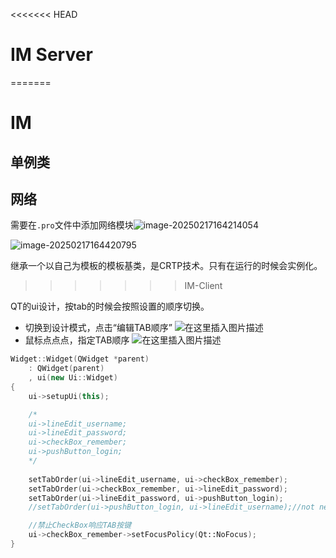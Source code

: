 <<<<<<< HEAD
# IM Server

=======
# IM





## 单例类



## 网络

需要在`.pro`文件中添加网络模块![image-20250217164214054](https://gitee.com/R1cha2dli/pic-bed/raw/master/img/image-20250217164214054.png)

![image-20250217164420795](https://gitee.com/R1cha2dli/pic-bed/raw/master/img/image-20250217164420795.png)

继承一个以自己为模板的模板基类，是CRTP技术。只有在运行的时候会实例化。



>>>>>>> IM-Client





QT的ui设计，按tab的时候会按照设置的顺序切换。

- 切换到设计模式，点击“编辑TAB顺序”
  ![在这里插入图片描述](https://i-blog.csdnimg.cn/blog_migrate/5010ccd4d70a2b4ea227c7d22d60703a.png)
- 鼠标点点点，指定TAB顺序
  ![在这里插入图片描述](https://gitee.com/R1cha2dli/pic-bed/raw/master/img/3169ee5c11720824a9c74fe6b8c3eceb.png)



```cpp
Widget::Widget(QWidget *parent)
    : QWidget(parent)
    , ui(new Ui::Widget)
{
    ui->setupUi(this);

    /*
    ui->lineEdit_username;
    ui->lineEdit_password;
    ui->checkBox_remember;
    ui->pushButton_login;
    */
    
    setTabOrder(ui->lineEdit_username, ui->checkBox_remember);
    setTabOrder(ui->checkBox_remember, ui->lineEdit_password);
    setTabOrder(ui->lineEdit_password, ui->pushButton_login);
    //setTabOrder(ui->pushButton_login, ui->lineEdit_username);//not need.

    //禁止CheckBox响应TAB按键
    ui->checkBox_remember->setFocusPolicy(Qt::NoFocus);
}

```

